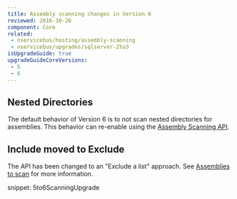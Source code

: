 ```yaml
---
title: Assembly scanning changes in Version 6
reviewed: 2016-10-26
component: Core
related:
 - nservicebus/hosting/assembly-scanning
 - nservicebus/upgrades/sqlserver-2to3
isUpgradeGuide: true
upgradeGuideCoreVersions:
 - 5
 - 6
---
```


## Nested Directories

The default behavior of Version 6 is to not scan nested directories for assemblies. This behavior can re-enable using the [Assembly Scanning API](/nservicebus/hosting/assembly-scanning.md#nested-directories).


## Include moved to Exclude

The API has been changed to an "Exclude a list" approach. See [Assemblies to scan](/nservicebus/hosting/assembly-scanning.md#assemblies-to-scan) for more information.

snippet: 5to6ScanningUpgrade